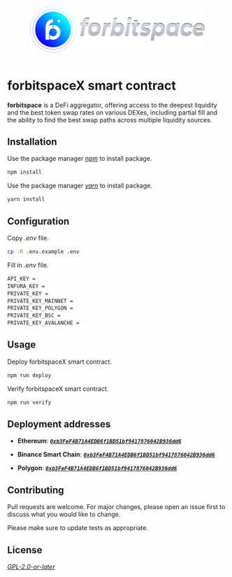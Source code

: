 <div align="center">
  <img src="./assets/images/Logo-1-04.png" width="400" alt="forbitspace"/>
</div>

</br>

# forbitspaceX smart contract

**forbitspace** is a DeFi aggregator, offering access to the deepest liquidity and the best token swap rates on various DEXes, including partial fill and the ability to find the best swap paths across multiple liquidity sources.

## Installation

Use the package manager _[npm](https://nodejs.org/en/download/)_ to install package.

```bash
npm install
```

Use the package manager _[yarn](https://yarnpkg.com/getting-started/install)_ to install package.

```bash
yarn install
```

## Configuration

Copy _.env_ file.

```bash
cp -R .env.example .env
```

Fill in _.env_ file.

```bash
API_KEY =
INFURA_KEY =
PRIVATE_KEY =
PRIVATE_KEY_MAINNET =
PRIVATE_KEY_POLYGON =
PRIVATE_KEY_BSC =
PRIVATE_KEY_AVALANCHE =
```

## Usage

Deploy forbitspaceX smart contract.

```bash
npm run deploy
```

Verify forbitspaceX smart contract.

```bash
npm run verify
```

## Deployment addresses

- **Ethereum**: **_[`0xb3FeF4B71A4EDB6f1BD51bf9417876042B936dd6`](https://etherscan.io/address/0xb3FeF4B71A4EDB6f1BD51bf9417876042B936dd6#code)_**

- **Binance Smart Chain**: **_[`0xb3FeF4B71A4EDB6f1BD51bf9417876042B936dd6`](https://bscscan.com/address/0xb3FeF4B71A4EDB6f1BD51bf9417876042B936dd6#code)_**

- **Polygon**: **_[`0xb3FeF4B71A4EDB6f1BD51bf9417876042B936dd6`](https://polygonscan.com/address/0xb3FeF4B71A4EDB6f1BD51bf9417876042B936dd6#code)_**

## Contributing

Pull requests are welcome. For major changes, please open an issue first to discuss what you would like to change.

Please make sure to update tests as appropriate.

## License

_[GPL-2.0-or-later](https://spdx.org/licenses/GPL-2.0-or-later.html)_
